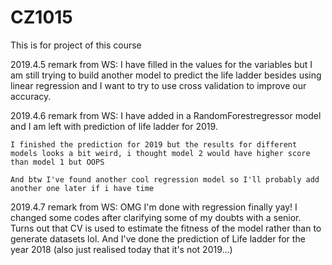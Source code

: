 # CZ1015
This is for project of this course

2019.4.5
remark from WS:
    I have filled in the values for the variables but I am still trying to build another model to predict the life ladder besides using linear regression and I want to try to use cross validation to improve our accuracy.

2019.4.6
remark from WS:
    I have added in a RandomForestregressor model and I am left with prediction of life ladder for 2019.
    
    I finished the prediction for 2019 but the results for different models looks a bit weird, i thought model 2 would have higher score       than model 1 but OOPS
    
    And btw I've found another cool regression model so I'll probably add another one later if i have time

2019.4.7
remark from WS:
    OMG I'm done with regression finally yay!
    I changed some codes after clarifying some of my doubts with a senior. Turns out that CV is used to estimate the fitness of the model rather than to generate datasets lol.
    And I've done the prediction of Life ladder for the year 2018 (also just realised today that it's not 2019...)
